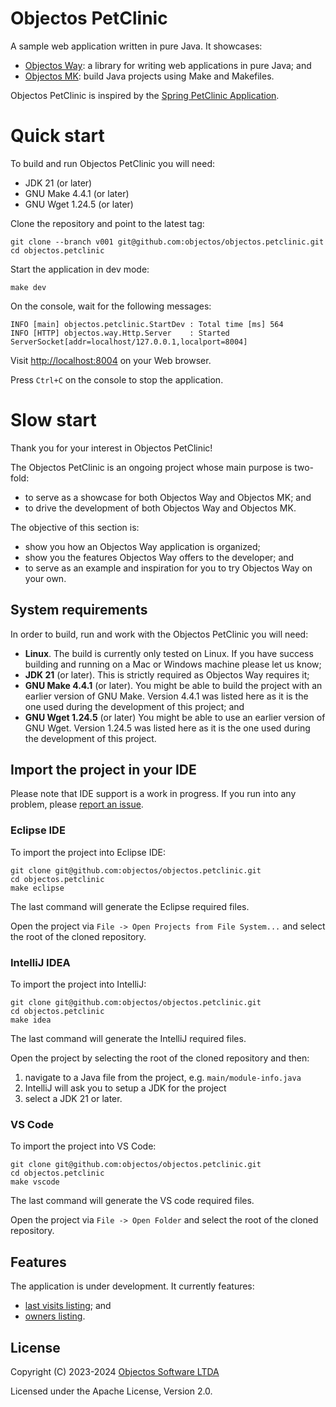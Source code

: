 # Objectos PetClinic

A sample web application written in pure Java.
It showcases:

- [Objectos Way](https://github.com/objectos/objectos.way): a library for writing web applications in pure Java; and
- [Objectos MK](https://github.com/objectos/objectos.mk): build Java projects using Make and Makefiles.

Objectos PetClinic is inspired by the [Spring PetClinic Application](https://github.com/spring-projects/spring-petclinic).

# Quick start

To build and run Objectos PetClinic you will need:

- JDK 21 (or later)
- GNU Make 4.4.1 (or later)
- GNU Wget 1.24.5 (or later)

Clone the repository and point to the latest tag:

```shell
git clone --branch v001 git@github.com:objectos/objectos.petclinic.git
cd objectos.petclinic
```

Start the application in dev mode:

```shell
make dev
```

On the console, wait for the following messages:

```
INFO [main] objectos.petclinic.StartDev : Total time [ms] 564
INFO [HTTP] objectos.way.Http.Server    : Started ServerSocket[addr=localhost/127.0.0.1,localport=8004]
```

Visit [http://localhost:8004](http://localhost:8004) on your Web browser.

Press `Ctrl+C` on the console to stop the application.

# Slow start

Thank you for your interest in Objectos PetClinic!

The Objectos PetClinic is an ongoing project whose main purpose is two-fold:

- to serve as a showcase for both Objectos Way and Objectos MK; and
- to drive the development of both Objectos Way and Objectos MK.

The objective of this section is:

- show you how an Objectos Way application is organized;
- show you the features Objectos Way offers to the developer; and
- to serve as an example and inspiration for you to try Objectos Way on your own. 

## System requirements

In order to build, run and work with the Objectos PetClinic you will need:

- **Linux**. The build is currently only tested on Linux.
  If you have success building and running on a Mac or Windows machine please let us know;
- **JDK 21** (or later). This is strictly required as Objectos Way requires it;
- **GNU Make 4.4.1** (or later). You might be able to build the project with an earlier version of GNU Make.
  Version 4.4.1 was listed here as it is the one used during the development of this project; and
- **GNU Wget 1.24.5** (or later) You might be able to use an earlier version of GNU Wget.
  Version 1.24.5 was listed here as it is the one used during the development of this project.
  
## Import the project in your IDE

Please note that IDE support is a work in progress.
If you run into any problem, please [report an issue](https://github.com/objectos/objectos.petclinic/issues).

### Eclipse IDE

To import the project into Eclipse IDE:

```shell
git clone git@github.com:objectos/objectos.petclinic.git
cd objectos.petclinic
make eclipse
```

The last command will generate the Eclipse required files.

Open the project via `File -> Open Projects from File System...` and select the root of the cloned repository.

### IntelliJ IDEA

To import the project into IntelliJ:

```shell
git clone git@github.com:objectos/objectos.petclinic.git
cd objectos.petclinic
make idea
```

The last command will generate the IntelliJ required files.

Open the project by selecting the root of the cloned repository and then:

1. navigate to a Java file from the project, e.g. `main/module-info.java`
1. IntelliJ will ask you to setup a JDK for the project
1. select a JDK 21 or later.

### VS Code

To import the project into VS Code:

```shell
git clone git@github.com:objectos/objectos.petclinic.git
cd objectos.petclinic
make vscode
```

The last command will generate the VS code required files.

Open the project via `File -> Open Folder` and select the root of the cloned repository. 

## Features

The application is under development. It currently features:

- [last visits listing](https://github.com/objectos/objectos.petclinic/blob/main/main/objectos/petclinic/site/SiteWelcome.java); and
- [owners listing](https://github.com/objectos/objectos.petclinic/blob/main/main/objectos/petclinic/site/Owners.java).

## License

Copyright (C) 2023-2024 [Objectos Software LTDA](https://www.objectos.com.br)

Licensed under the Apache License, Version 2.0.
